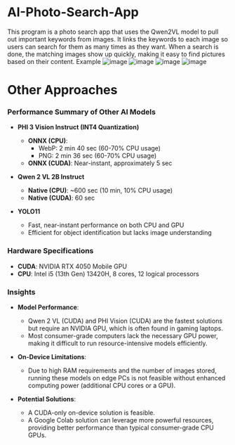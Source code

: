 # AI-Photo-Search-App
This program is a photo search app that uses the Qwen2VL model to pull out important keywords from images. It links the keywords to each image so users can search for them as many times as they want. When a search is done, the matching images show up quickly, making it easy to find pictures based on their content.
 Example 
 ![image](https://github.com/user-attachments/assets/41d12189-5aed-4bd1-ac6b-cc20bd34f7d1)
 ![image](https://github.com/user-attachments/assets/52674036-326b-47fb-819a-06b164a180fa)
 ![image](https://github.com/user-attachments/assets/c22ba0f4-9175-41d9-9417-6f4131512a94)
 ![image](https://github.com/user-attachments/assets/17a07c3c-c1d9-41d9-b11e-a8c998613b60)






# Other Approaches

### Performance Summary of Other AI Models

- **PHI 3 Vision Instruct (INT4 Quantization)**
  - **ONNX (CPU)**: 
    - WebP: 2 min 40 sec (60-70% CPU usage)
    - PNG: 2 min 36 sec (60-70% CPU usage)
  - **ONNX (CUDA)**: Near-instant, approximately 5 sec

- **Qwen 2 VL 2B Instruct**
  - **Native (CPU)**: ~600 sec (10 min, 10% CPU usage)
  - **Native (CUDA)**: 60 sec

- **YOLO11**
  - Fast, near-instant performance on both CPU and GPU
  - Efficient for object identification but lacks image understanding

### Hardware Specifications
- **CUDA**: NVIDIA RTX 4050 Mobile GPU
- **CPU**: Intel i5 (13th Gen) 13420H, 8 cores, 12 logical processors

### Insights
- **Model Performance**: 
  - Qwen 2 VL (CUDA) and PHI Vision (CUDA) are the fastest solutions but require an NVIDIA GPU, which is often found in gaming laptops.
  - Most consumer-grade computers lack the necessary GPU power, making it difficult to run resource-intensive models efficiently.

- **On-Device Limitations**: 
  - Due to high RAM requirements and the number of images stored, running these models on edge PCs is not feasible without enhanced computing power (additional CPU cores or a GPU).
  
- **Potential Solutions**:
  - A CUDA-only on-device solution is feasible.
  - A Google Colab solution can leverage more powerful resources, providing better performance than typical consumer-grade CPU GPUs.
